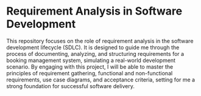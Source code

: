 # Requirement Analysis in Software Development

This repository focuses on the role of requirement analysis in the software development lifecycle (SDLC). It is designed to guide me through the process of documenting, analyzing, and structuring requirements for a booking management system, simulating a real-world development scenario.
By engaging with this project, I will be able to master the principles of requirement gathering, functional and non-functional requirements, use case diagrams, and acceptance criteria, setting for me a strong foundation for successful software delivery.
